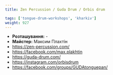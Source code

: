 ```yaml
---
title: Zen Percussion / Guda Drum / Orbis drum

tags: ['tongue-drum-workshops', 'kharkiv']
weight: 927
---
```



- **Розташування:** -
- **Майстер:** Максим Плахтін
- https://zen-percussion.com/
- https://facebook.com/max.plakhtin
- https://guda-drum.com/
- https://instagram.com/orbisdrum
- https://facebook.com/groups/GUDAtonguepan/

